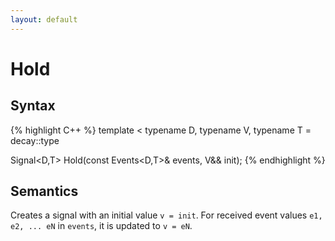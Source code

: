 ```yaml
---
layout: default
---
```

# Hold

## Syntax
{% highlight C++ %}
template
<
    typename D,
    typename V,
    typename T = decay<V>::type
>
Signal<D,T> Hold(const Events<D,T>& events, V&& init);
{% endhighlight %}

## Semantics
Creates a signal with an initial value `v = init`.
For received event values `e1, e2, ... eN` in `events`, it is updated to `v = eN`.